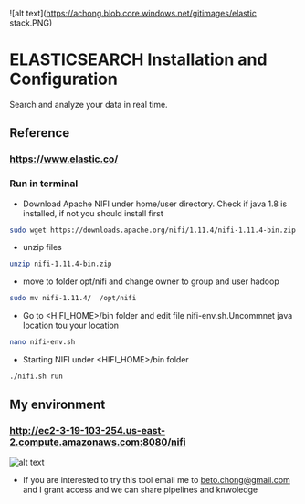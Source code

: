 

![alt text](https://achong.blob.core.windows.net/gitimages/elastic stack.PNG)

# ELASTICSEARCH Installation and Configuration
Search and analyze your data in real time.

## Reference 
###  https://www.elastic.co/


### Run in terminal

* Download Apache NIFI under home/user directory. Check if java 1.8 is installed, if not you should install first
```bash
sudo wget https://downloads.apache.org/nifi/1.11.4/nifi-1.11.4-bin.zip
```

* unzip files
```bash
unzip nifi-1.11.4-bin.zip
```

* move to folder opt/nifi and change owner to group and user hadoop
```bash
sudo mv nifi-1.11.4/  /opt/nifi
```

* Go to <HIFI_HOME>/bin folder and edit file nifi-env.sh.Uncommnet java location tou your location
```bash
nano nifi-env.sh
```

* Starting NIFI under <HIFI_HOME>/bin folder
```bash
./nifi.sh run
```

## My environment 
###  http://ec2-3-19-103-254.us-east-2.compute.amazonaws.com:8080/nifi

![alt text](https://achong.blob.core.windows.net/gitimages/nifi_presentation.PNG)

* If you are interested to try this tool email me to beto.chong@gmail.com and I grant access and we can share pipelines and knwoledge
